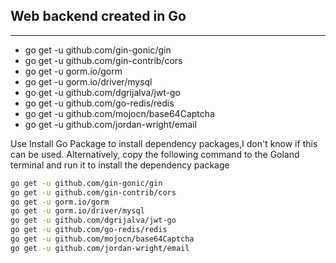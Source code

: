 ## Web backend created in Go

---

- go get -u github.com/gin-gonic/gin
- go get -u github.com/gin-contrib/cors
- go get -u gorm.io/gorm
- go get -u gorm.io/driver/mysql
- go get -u github.com/dgrijalva/jwt-go
- go get -u github.com/go-redis/redis
- go get -u github.com/mojocn/base64Captcha
-  go get -u github.com/jordan-wright/email

Use Install Go Package to install dependency packages,I don't know if this can be used.
Alternatively, copy the following command to the Goland terminal and run it to install the dependency package

```bash
go get -u github.com/gin-gonic/gin
go get -u github.com/gin-contrib/cors
go get -u gorm.io/gorm
go get -u gorm.io/driver/mysql
go get -u github.com/dgrijalva/jwt-go
go get -u github.com/go-redis/redis
go get -u github.com/mojocn/base64Captcha
go get -u github.com/jordan-wright/email
```

